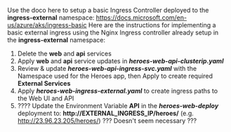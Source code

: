 Use the doco here to setup a basic Ingress Controller deployed to the  **ingress-external** namespace: https://docs.microsoft.com/en-us/azure/aks/ingress-basic
Here are the instructions for implementing a basic external ingress using the Nginx Ingress controller already setup in the **ingress-external** namespace:

1. Delete the **web** and **api** services
2. Apply **web** and **api** service updates in ***heroes-web-api-clusterip.yaml***
3. Review & update ***heroes-web-api-ingress-svc.yaml*** with the Namespace used for the Heroes app, then Apply to create required **External Services**
4. Apply ***heroes-web-ingress-external.yaml*** to create ingress paths to the Web UI and API
5. ???? Update the Environment Variable **API** in the ***heroes-web-deploy*** deployment to: **http://EXTERNAL_INGRESS_IP/heroes/** (e.g. http://23.96.23.205/heroes/) ??? Doesn't seem necessary ???
